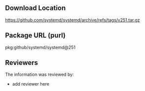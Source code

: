 ## Download Location

https://github.com/systemd/systemd/archive/refs/tags/v251.tar.gz

## Package URL (purl)

pkg:github/systemd/systemd@251

## Reviewers

The information was reviewed by:

* add reviewer here
